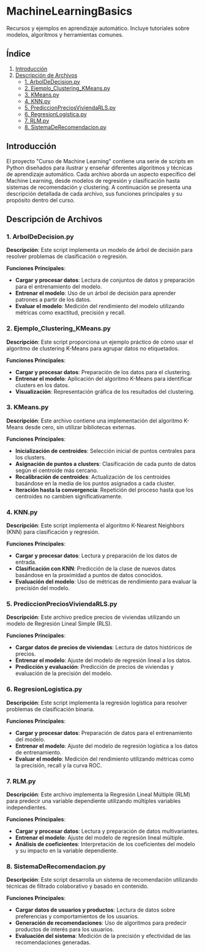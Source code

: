 # MachineLearningBasics

Recursos y ejemplos en aprendizaje automático. Incluye tutoriales sobre modelos, algoritmos y herramientas comunes.

## Índice
1. [Introducción](#introducción)
2. [Descripción de Archivos](#descripción-de-archivos)
   - [1. ArbolDeDecision.py](#1-arboldedecisionpy)
   - [2. Ejemplo_Clustering_KMeans.py](#2-ejemplo_clustering_kmeanspy)
   - [3. KMeans.py](#3-kmeanspy)
   - [4. KNN.py](#4-knnpy)
   - [5. PrediccionPreciosViviendaRLS.py](#5-prediccionpreciosviviendarlspy)
   - [6. RegresionLogistica.py](#6-regresionlogisticapy)
   - [7. RLM.py](#7-rlmpy)
   - [8. SistemaDeRecomendacion.py](#8-sistemaderecomendacionpy)

## Introducción

El proyecto "Curso de Machine Learning" contiene una serie de scripts en Python diseñados para ilustrar y enseñar diferentes algoritmos y técnicas de aprendizaje automático. Cada archivo aborda un aspecto específico del Machine Learning, desde modelos de regresión y clasificación hasta sistemas de recomendación y clustering. A continuación se presenta una descripción detallada de cada archivo, sus funciones principales y su propósito dentro del curso.

## Descripción de Archivos

### 1. ArbolDeDecision.py
**Descripción**: Este script implementa un modelo de árbol de decisión para resolver problemas de clasificación o regresión.

**Funciones Principales**:
- **Cargar y procesar datos**: Lectura de conjuntos de datos y preparación para el entrenamiento del modelo.
- **Entrenar el modelo**: Uso de un árbol de decisión para aprender patrones a partir de los datos.
- **Evaluar el modelo**: Medición del rendimiento del modelo utilizando métricas como exactitud, precisión y recall.

### 2. Ejemplo_Clustering_KMeans.py
**Descripción**: Este script proporciona un ejemplo práctico de cómo usar el algoritmo de clustering K-Means para agrupar datos no etiquetados.

**Funciones Principales**:
- **Cargar y procesar datos**: Preparación de los datos para el clustering.
- **Entrenar el modelo**: Aplicación del algoritmo K-Means para identificar clusters en los datos.
- **Visualización**: Representación gráfica de los resultados del clustering.

### 3. KMeans.py
**Descripción**: Este archivo contiene una implementación del algoritmo K-Means desde cero, sin utilizar bibliotecas externas.

**Funciones Principales**:
- **Inicialización de centroides**: Selección inicial de puntos centrales para los clusters.
- **Asignación de puntos a clusters**: Clasificación de cada punto de datos según el centroide más cercano.
- **Recalibración de centroides**: Actualización de los centroides basándose en la media de los puntos asignados a cada cluster.
- **Iteración hasta la convergencia**: Repetición del proceso hasta que los centroides no cambien significativamente.

### 4. KNN.py
**Descripción**: Este script implementa el algoritmo K-Nearest Neighbors (KNN) para clasificación y regresión.

**Funciones Principales**:
- **Cargar y procesar datos**: Lectura y preparación de los datos de entrada.
- **Clasificación con KNN**: Predicción de la clase de nuevos datos basándose en la proximidad a puntos de datos conocidos.
- **Evaluación del modelo**: Uso de métricas de rendimiento para evaluar la precisión del modelo.

### 5. PrediccionPreciosViviendaRLS.py
**Descripción**: Este archivo predice precios de viviendas utilizando un modelo de Regresión Lineal Simple (RLS).

**Funciones Principales**:
- **Cargar datos de precios de viviendas**: Lectura de datos históricos de precios.
- **Entrenar el modelo**: Ajuste del modelo de regresión lineal a los datos.
- **Predicción y evaluación**: Predicción de precios de viviendas y evaluación de la precisión del modelo.

### 6. RegresionLogistica.py
**Descripción**: Este script implementa la regresión logística para resolver problemas de clasificación binaria.

**Funciones Principales**:
- **Cargar y procesar datos**: Preparación de datos para el entrenamiento del modelo.
- **Entrenar el modelo**: Ajuste del modelo de regresión logística a los datos de entrenamiento.
- **Evaluar el modelo**: Medición del rendimiento utilizando métricas como la precisión, recall y la curva ROC.

### 7. RLM.py
**Descripción**: Este archivo implementa la Regresión Lineal Múltiple (RLM) para predecir una variable dependiente utilizando múltiples variables independientes.

**Funciones Principales**:
- **Cargar y procesar datos**: Lectura y preparación de datos multivariantes.
- **Entrenar el modelo**: Ajuste del modelo de regresión lineal múltiple.
- **Análisis de coeficientes**: Interpretación de los coeficientes del modelo y su impacto en la variable dependiente.

### 8. SistemaDeRecomendacion.py
**Descripción**: Este script desarrolla un sistema de recomendación utilizando técnicas de filtrado colaborativo y basado en contenido.

**Funciones Principales**:
- **Cargar datos de usuarios y productos**: Lectura de datos sobre preferencias y comportamientos de los usuarios.
- **Generación de recomendaciones**: Uso de algoritmos para predecir productos de interés para los usuarios.
- **Evaluación del sistema**: Medición de la precisión y efectividad de las recomendaciones generadas.

